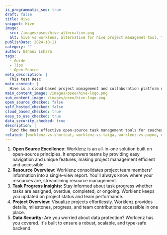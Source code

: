 ```yaml
---
is_programmatic_seo: true
draft: false
title: Hive
snippet: Hive
image:
  src: /images/pseo/hive-alternative.png
  alt: hive vs worklenz, alternative for hive project managemet tool, task management, resource management, productivity
publishDate: 2024-10-11
category: ""
author: Ushani Ishara
tags:
  - Guide
  - Tips
  - Open-Source
meta_description: |
  This test Desc
main_content: |
  Hive is a cloud-based project management and collaboration platform designed to help teams plan, track, and execute projects effectively. It offers features like Gantt charts, Kanban boards, time tracking, messaging, and analytics to streamline workflows. Hive integrates with numerous third-party apps, making it a versatile tool for teams of any size.
main_content_image: /images/pseo/hive-logo.png
sub_content_image: /images/pseo/hive-logo.png
open_source_checked: false
self_hosted_checked: false
cloud_based_checked: true
easy_to_use_checked: true
data_security_checked: true
description: |
  Find the most effective open-source task management tools for coaches on our platform. Simplify your coaching tasks and boost productivity with these tools.
related: [worklenz-vs-shortcut, worklenz-vs-taiga, worklenz-vs-paymo, worklenz-vs-podio]
---
```

1. **Open Source Excellence:** Worklenz is an all-in-one solution built on open-source principles. It empowers teams by providing easy navigation and unique features, making project management efficient and accessible.
2. **Resource Overview:** Worklenz consolidates project team members' information into a single-view report. You'll always know where your resources are, streamlining resource management.
3. **Task Progress Insights:** Stay informed about task progress whether tasks are assigned, overdue, completed, or ongoing. Worklenz keeps you updated on project status and team performance.
4. **Project Overview:** Visualize projects effortlessly. Worklenz provides details, milestones, progress, and team contributions accessible in one place.
5. **Data Security:** Are you worried about data protection? Worklenz has you covered. It's built to ensure a robust, scalable, and type-safe backend.